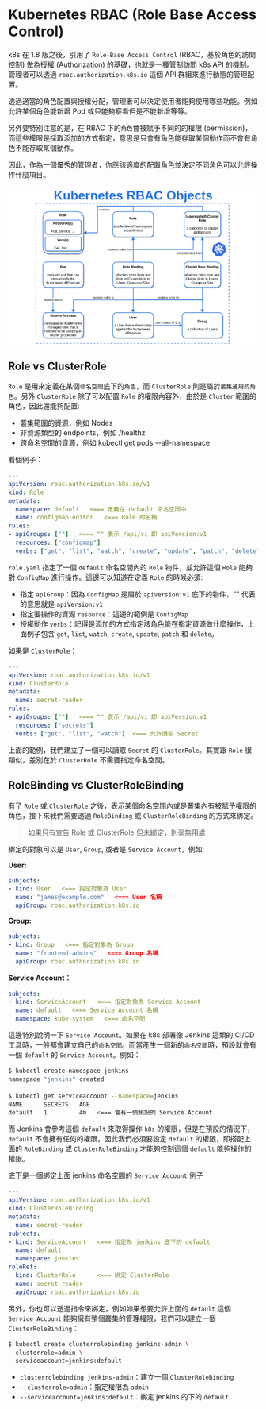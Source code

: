 # Kubernetes RBAC (Role Base Access Control)

k8s 在 1.8 版之後，引用了 `Role-Base Access Control` (RBAC，基於角色的訪問控制) 做為授權 (Authorization) 的基礎，也就是一種管制訪問 k8s API 的機制。管理者可以透過 `rbac.authorization.k8s.io` 這個 API 群組來進行動態的管理配置。

透過適當的角色配置與授權分配，管理者可以決定使用者能夠使用哪些功能。例如允許某個角色能新增 Pod 或只能夠察看但是不能新增等等。

另外要特別注意的是，在 RBAC 下的`角色`會被賦予不同的的權限 (permission)，而這些權限是採取添加的方式指定，意思是只會有角色能存取某個動作而不會有角色不能存取某個動作。

因此，作為一個優秀的管理者，你應該適度的配置角色並決定不同角色可以允許操作什麼項目。

![](./assets/k8s-rbac.png)


## Role vs ClusterRole

`Role` 是用來定義在某個`命名空間`底下的`角色`，而 `ClusterRole` 則是屬於`叢集通用的角色`。另外 `ClusterRole` 除了可以配置 `Role` 的權限內容外，由於是 `Cluster` 範圍的角色，因此還能夠配置:

- 叢集範圍的資源，例如 Nodes
- 非資源類型的 endpoints，例如 /healthz
- 跨命名空間的資源，例如 kubectl get pods --all-namespace

看個例子：

```yaml title="role.yaml"
---
apiVersion: rbac.authorization.k8s.io/v1
kind: Role
metadata:
  namespace: default   <=== 定義在 default 命名空間中
  name: configmap-editor   <=== Role 的名稱
rules:
- apiGroups: [""]   <=== "" 表示 /api/vi 即 apiVersion:v1
  resources: ["configmap"]
  verbs: ["get", "list", "watch", "create", "update", "patch", "delete"]
```

`role.yaml` 指定了一個 `default` 命名空間內的 `Role` 物件，並允許這個 `Role` 能夠對 `ConfigMap` 進行操作。這邊可以知道在定義 `Role` 的時候必須:

- 指定 `apiGroup`：因為 `ConfigMap` 是屬於 `apiVersion:v1` 底下的物件，"" 代表的意思就是 `apiVersion:v1`
- 指定要操作的資源 `resource`：這邊的範例是 `ConfigMap`
- 授權動作 `verbs`：記得是添加的方式指定該角色能在指定資源做什麼操作，上面例子包含 `get`, `list`, `watch`, `create`, `update`, `patch` 和 `delete`。

如果是 `ClusterRole`：

```yaml title="clusterrole.yaml"
---
apiVersion: rbac.authorization.k8s.io/v1
kind: ClusterRole
metadata:
  name: secret-reader
rules:
- apiGroups: [""]   <=== "" 表示 /api/vi 即 apiVersion:v1
  resources: ["secrets"]
  verbs: ["get", "list", "watch"]  <=== 允許讀取 Secret
```

上面的範例，我們建立了一個可以讀取 `Secret` 的 `ClusterRole`。其實跟 `Role` 很類似，差別在於 `ClusterRole` 不需要指定命名空間。

## RoleBinding vs ClusterRoleBinding

有了 `Role` 或 `ClusterRole` 之後，表示某個命名空間內或是叢集內有被賦予權限的角色，接下來我們需要透過 `RoleBinding` 或 `ClusterRoleBinding` 的方式來綁定。

> 如果只有宣告 Role 或 ClusterRole 但未綁定，則毫無用處

綁定的對象可以是 `User`, `Group`, 或者是 `Service Account`，例如:

**User:**

```yaml
subjects:
- kind: User   <=== 指定對象為 User
  name: "james@example.com"   <=== User 名稱
  apiGroup: rbac.authorization.k8s.io
```

**Group:**

```yaml
subjects:
- kind: Group   <=== 指定對象為 Group
  name: "frontend-admins"   <=== Group 名稱
  apiGroup: rbac.authorization.k8s.io
```

**Service Account：**

```yaml
subjects:
- kind: ServiceAccount   <=== 指定對象為 Service Account
  name: default   <=== Service Account 名稱
  namespace: kube-system   <=== 命名空間
```

這邊特別說明一下 `Service Account`。如果在 k8s 部署像 Jenkins 這類的 CI/CD 工具時，一般都會建立自己的`命名空間`。而當產生一個新的`命名空間`時，預設就會有一個 `default` 的 `Service Account`。例如：

```bash
$ kubectl create namespace jenkins
namespace "jenkins" created

$ kubectl get serviceaccount --namespace=jenkins
NAME      SECRETS   AGE
default   1         4m   <=== 會有一個預設的 Service Account
```

而 Jenkins 會參考這個 `default` 來取得操作 `k8s` 的權限，但是在預設的情況下，`default` 不會擁有任何的權限，因此我們必須要設定 `default` 的權限，即搭配上面的 `RoleBinding` 或 `ClusterRoleBinding` 才能夠控制這個 `default` 能夠操作的權限。

底下是一個綁定上面 jenkins 命名空間的 `Service Account` 例子

```yaml title="clusterrolebinding.yaml"
---
apiVersion: rbac.authorization.k8s.io/v1
kind: ClusterRoleBinding
metadata:
  name: secret-reader
subjects:
- kind: ServiceAccount   <=== 指定為 jenkins 底下的 default
  name: default
  namespace: jenkins
roleRef:
  kind: ClusterRole      <=== 綁定 ClusterRole
  name: secret-reader
  apiGroup: rbac.authorization.k8s.io
```

另外，你也可以透過指令來綁定，例如如果想要允許上面的 `default` 這個 `Service Account` 能夠擁有整個叢集的管理權限，我們可以建立一個 `ClusterRoleBinding`：

```bash
$ kubectl create clusterrolebinding jenkins-admin \
--clusterrole=admin \
--serviceaccount=jenkins:default
```

- `clusterrolebinding jenkins-admin`：建立一個 `ClusterRoleBinding`
- `--clusterrole=admin`：指定權限為 `admin`
- `--serviceaccount=jenkins:default`：綁定 jenkins 的下的 `default`